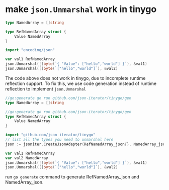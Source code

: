 # make `json.Unmarshal` work in tinygo

```go
type NamedArray = []string

type RefNamedArray struct {
	Value NamedArray
}

import "encoding/json"

var val1 RefNamedArray
json.Unmarshal([]byte(`{ "Value": ["hello","world"] }`), &val1)
json.Unmarshal([]byte(`["hello","world"]`), &val2) 
```

The code above does not work in tinygo, due to incomplete runtime reflection support. To fix this, we use code generation instead of runtime reflection to implement `json.Unmarshal`

```go
//go:generate go run github.com/json-iterator/tinygo/gen
type NamedArray = []string

//go:generate go run github.com/json-iterator/tinygo/gen
type RefNamedArray struct {
	Value NamedArray
}

import "github.com/json-iterator/tinygo"
// list all the types you need to unmarshal here
json := jsoniter.CreateJsonAdapter(RefNamedArray_json{}, NamedArray_json{}) 

var val1 RefNamedArray
var val2 NamedArray
json.Unmarshal([]byte(`{ "Value": ["hello","world"] }`), &val1)
json.Unmarshal([]byte(`["hello","world"]`), &val2) 
```

run `go generate` command to generate RefNamedArray_json and NamedArray_json.